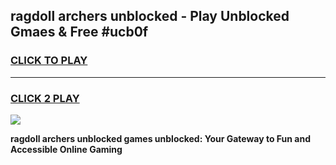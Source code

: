 
## ragdoll archers unblocked - Play Unblocked Gmaes & Free #ucb0f
<h3>
<a href="https://news.freeplayer.one?title=ragdoll_archers_unblocked&ref=24F">CLICK TO PLAY</a></h3>
<hr>

<h3>
<a href="https://news.freeplayer.one?title=ragdoll_archers_unblocked&ref=24F">CLICK 2 PLAY</a>
  
</h3>

<a href="https://news.freeplayer.one?title=ragdoll_archers_unblocked&ref=24F/"><img src="https://clearcache.store/games.png"></a>


**ragdoll archers unblocked games unblocked: Your Gateway to Fun and Accessible Online Gaming**
